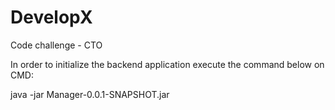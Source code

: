 # DevelopX
Code challenge - CTO 
<p> In order to initialize the backend application execute the command below on CMD: 
<p> java -jar Manager-0.0.1-SNAPSHOT.jar
